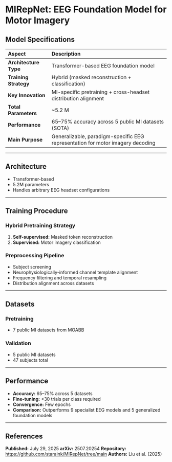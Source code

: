 # MIRepNet: EEG Foundation Model for Motor Imagery

## Model Specifications

| Aspect                | Description                                                                    |
| :-------------------- | :----------------------------------------------------------------------------- |
| **Architecture Type** | Transformer-based EEG foundation model                                         |
| **Training Strategy** | Hybrid (masked reconstruction + classification)                                |
| **Key Innovation**    | MI-specific pretraining + cross-headset distribution alignment                 |
| **Total Parameters**  | ~5.2 M                                                                         |
| **Performance**       | 65–75% accuracy across 5 public MI datasets (SOTA)                            |
| **Main Purpose**      | Generalizable, paradigm-specific EEG representation for motor imagery decoding |

---

## Architecture

- Transformer-based
- 5.2M parameters
- Handles arbitrary EEG headset configurations

---

## Training Procedure

### Hybrid Pretraining Strategy

1. **Self-supervised:** Masked token reconstruction
2. **Supervised:** Motor imagery classification

### Preprocessing Pipeline

- Subject screening
- Neurophysiologically-informed channel template alignment
- Frequency filtering and temporal resampling
- Distribution alignment across datasets

---

## Datasets

### Pretraining
- 7 public MI datasets from MOABB

### Validation
- 5 public MI datasets
- 47 subjects total

---

## Performance

- **Accuracy:** 65–75% across 5 datasets
- **Fine-tuning:** <30 trials per class required
- **Convergence:** Few epochs
- **Comparison:** Outperforms 9 specialist EEG models and 5 generalized foundation models

---

## References

**Published:** July 29, 2025
**arXiv:** 2507.20254
**Repository:** https://github.com/staraink/MIRepNet/tree/main
**Authors:** Liu et al. (2025)
